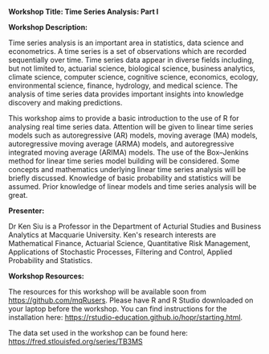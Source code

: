 **Workshop Title: Time Series Analysis: Part I**
 
**Workshop Description:**
 
Time series analysis is an important area in statistics, data science and econometrics. A time series is a set of observations which are recorded sequentially over time. Time series data appear in diverse fields including, but not limited to, actuarial science, biological science, business analytics, climate science, computer science, cognitive science, economics, ecology, environmental science, finance, hydrology, and medical science. The analysis of time series data provides important insights into knowledge discovery and making predictions.
  
This workshop aims to provide a basic introduction to the use of R for analysing real time series data. Attention will be given to linear time series models such as autoregressive (AR) models, moving average (MA) models, autoregressive moving average (ARMA) models, and autoregressive integrated moving average (ARIMA) models. The use of the Box–Jenkins method for linear time series model building will be considered. Some concepts and mathematics underlying linear time series analysis will be briefly discussed. Knowledge of basic probability and statistics will be assumed. Prior knowledge of linear models and time series analysis will be great.

**Presenter:**

Dr Ken Siu is a Professor in the Department of Acturial Studies and Business Analytics at Macquarie University. Ken's research interests are Mathematical Finance, Actuarial Science, Quantitative Risk Management, Applications of Stochastic Processes, Filtering and Control, Applied Probability and Statistics.

**Workshop Resources:**

The resources for this workshop will be available soon from https://github.com/mqRusers. Please have R and R Studio downloaded on your laptop before the workshop. You can find instructions for the installation here: https://rstudio-education.github.io/hopr/starting.html. 

The data set used in the workshop can be found here: https://fred.stlouisfed.org/series/TB3MS

